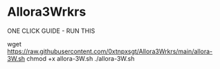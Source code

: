 # Allora3Wrkrs

ONE CLICK GUIDE  - RUN THIS

wget https://raw.githubusercontent.com/0xtnpxsgt/Allora3Wrkrs/main/allora-3W.sh
chmod +x allora-3W.sh
./allora-3W.sh

